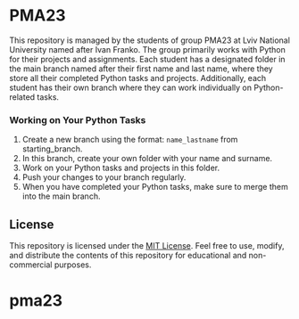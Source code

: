 # PMA23

This repository is managed by the students of group PMA23 at Lviv National University named after Ivan Franko. The group primarily works with Python for their projects and assignments. Each student has a designated folder in the main branch named after their first name and last name, where they store all their completed Python tasks and projects. Additionally, each student has their own branch where they can work individually on Python-related tasks.

### Working on Your Python Tasks

1. Create a new branch using the format: `name_lastname` from starting_branch.
2. In this branch, create your own folder with your name and surname.
3. Work on your Python tasks and projects in this folder.
4. Push your changes to your branch regularly.
5. When you have completed your Python tasks, make sure to merge them into the main branch.

## License

This repository is licensed under the [MIT License](LICENSE). Feel free to use, modify, and distribute the contents of this repository for educational and non-commercial purposes.
# pma23
